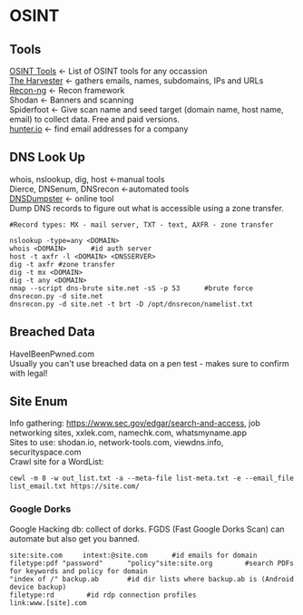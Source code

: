 # OSINT   
## Tools 
[OSINT Tools](https://www.osinttechniques.com/osint-tools.html)  <- List of OSINT tools for any occassion   
[The Harvester](https://github.com/laramies/theharvester)    <- gathers emails, names, subdomains, IPs and URLs      
[Recon-ng](https://github.com/lanmaster53/recon-ng)  <- Recon framework   
Shodan <- Banners and scanning    
Spiderfoot <- Give scan name and seed target (domain name, host name, email) to collect data. Free and paid versions.   
[hunter.io](https://hunter.io/)       <- find email addresses for a company     


## DNS Look Up   
whois, nslookup, dig, host <-manual tools   
Dierce, DNSenum, DNSrecon <-automated tools  
[DNSDumpster](https://dnsdumpster.com/) <- online tool   
Dump DNS records to figure out what is accessible using a zone transfer.    

    #Record types: MX - mail server, TXT - text, AXFR - zone transfer   
    
    nslookup -type=any <DOMAIN>          
    whois <DOMAIN>      #id auth server  
    host -t axfr -l <DOMAIN> <DNSSERVER>   
    dig -t axfr #zone transfer    
    dig -t mx <DOMAIN>  
    dig -t any <DOMAIN>     
    nmap --script dns-brute site.net -sS -p 53      #brute force      
    dnsrecon.py -d site.net      
    dnsrecon.py -d site.net -t brt -D /opt/dnsrecon/namelist.txt    

## Breached Data   
HaveIBeenPwned.com    
Usually you can't use breached data on a pen test - makes sure to confirm with legal!   

## Site Enum   
Info gathering: https://www.sec.gov/edgar/search-and-access, job networking sites, xxlek.com, namechk.com, whatsmyname.app     
Sites to use: shodan.io, network-tools.com, viewdns.info, securityspace.com    
Crawl site for a WordList:     

    cewl -m 8 -w out_list.txt -a --meta-file list-meta.txt -e --email_file list_email.txt https://site.com/
### Google Dorks  
Google Hacking db: collect of dorks. FGDS (Fast Google Dorks Scan) can automate but also get you banned.    

    site:site.com     intext:@site.com      #id emails for domain    
    filetype:pdf "password"      "policy"site:site.org        #search PDFs for keywords and policy for domain    
    "index of /" backup.ab       #id dir lists where backup.ab is (Android device backup)     
    filetype:rd        #id rdp connection profiles    
    link:www.[site].com     
